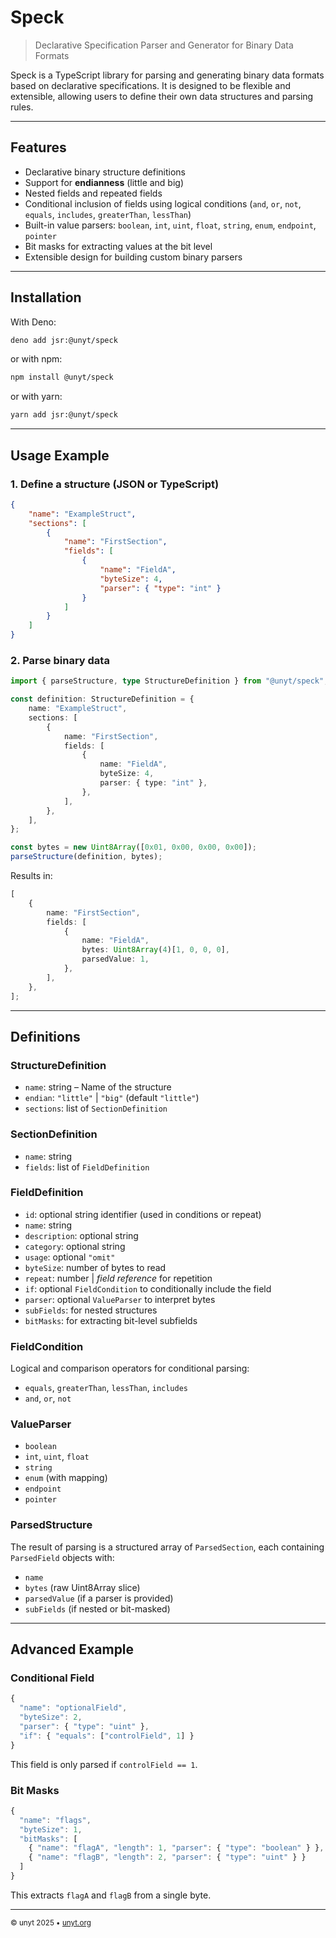 # Speck

> Declarative Specification Parser and Generator for Binary Data Formats

Speck is a TypeScript library for parsing and generating binary data formats
based on declarative specifications. It is designed to be flexible and
extensible, allowing users to define their own data structures and parsing
rules.

---

## Features

- Declarative binary structure definitions
- Support for **endianness** (little and big)
- Nested fields and repeated fields
- Conditional inclusion of fields using logical conditions (`and`, `or`, `not`,
  `equals`, `includes`, `greaterThan`, `lessThan`)
- Built-in value parsers: `boolean`, `int`, `uint`, `float`, `string`, `enum`,
  `endpoint`, `pointer`
- Bit masks for extracting values at the bit level
- Extensible design for building custom binary parsers

---

## Installation

With Deno:

```bash
deno add jsr:@unyt/speck
```

or with npm:

```bash
npm install @unyt/speck
```

or with yarn:

```bash
yarn add jsr:@unyt/speck
```

---

## Usage Example

### 1. Define a structure (JSON or TypeScript)

```json
{
    "name": "ExampleStruct",
    "sections": [
        {
            "name": "FirstSection",
            "fields": [
                {
                    "name": "FieldA",
                    "byteSize": 4,
                    "parser": { "type": "int" }
                }
            ]
        }
    ]
}
```

### 2. Parse binary data

```ts
import { parseStructure, type StructureDefinition } from "@unyt/speck";

const definition: StructureDefinition = {
    name: "ExampleStruct",
    sections: [
        {
            name: "FirstSection",
            fields: [
                {
                    name: "FieldA",
                    byteSize: 4,
                    parser: { type: "int" },
                },
            ],
        },
    ],
};

const bytes = new Uint8Array([0x01, 0x00, 0x00, 0x00]);
parseStructure(definition, bytes);
```

Results in:

```ts
[
    {
        name: "FirstSection",
        fields: [
            {
                name: "FieldA",
                bytes: Uint8Array(4)[1, 0, 0, 0],
                parsedValue: 1,
            },
        ],
    },
];
```

---

## Definitions

### StructureDefinition

- `name`: string – Name of the structure
- `endian`: `"little"` | `"big"` (default `"little"`)
- `sections`: list of `SectionDefinition`

### SectionDefinition

- `name`: string
- `fields`: list of `FieldDefinition`

### FieldDefinition

- `id`: optional string identifier (used in conditions or repeat)
- `name`: string
- `description`: optional string
- `category`: optional string
- `usage`: optional `"omit"`
- `byteSize`: number of bytes to read
- `repeat`: number | _field reference_ for repetition
- `if`: optional `FieldCondition` to conditionally include the field
- `parser`: optional `ValueParser` to interpret bytes
- `subFields`: for nested structures
- `bitMasks`: for extracting bit-level subfields

### FieldCondition

Logical and comparison operators for conditional parsing:

- `equals`, `greaterThan`, `lessThan`, `includes`
- `and`, `or`, `not`

### ValueParser

- `boolean`
- `int`, `uint`, `float`
- `string`
- `enum` (with mapping)
- `endpoint`
- `pointer`

### ParsedStructure

The result of parsing is a structured array of `ParsedSection`, each containing
`ParsedField` objects with:

- `name`
- `bytes` (raw Uint8Array slice)
- `parsedValue` (if a parser is provided)
- `subFields` (if nested or bit-masked)

---

## Advanced Example

### Conditional Field

```ts
{
  "name": "optionalField",
  "byteSize": 2,
  "parser": { "type": "uint" },
  "if": { "equals": ["controlField", 1] }
}
```

This field is only parsed if `controlField == 1`.

### Bit Masks

```ts
{
  "name": "flags",
  "byteSize": 1,
  "bitMasks": [
    { "name": "flagA", "length": 1, "parser": { "type": "boolean" } },
    { "name": "flagB", "length": 2, "parser": { "type": "uint" } }
  ]
}
```

This extracts `flagA` and `flagB` from a single byte.

---

<sub>&copy; unyt 2025 • [unyt.org](https://unyt.org)</sub>
